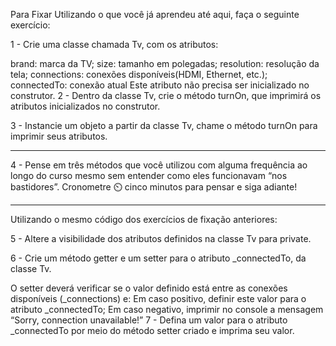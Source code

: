 Para Fixar
Utilizando o que você já aprendeu até aqui, faça o seguinte exercício:

1 - Crie uma classe chamada Tv, com os atributos:

brand: marca da TV;
size: tamanho em polegadas;
resolution: resolução da tela;
connections: conexões disponíveis(HDMI, Ethernet, etc.);
connectedTo: conexão atual Este atributo não precisa ser inicializado no construtor.
2 - Dentro da classe Tv, crie o método turnOn, que imprimirá os atributos inicializados no construtor.

3 - Instancie um objeto a partir da classe Tv, chame o método turnOn para imprimir seus atributos.

-----------------------------------------

4 - Pense em três métodos que você utilizou com alguma frequência ao longo do curso mesmo sem entender como eles funcionavam “nos bastidores”. Cronometre ⏲️ cinco minutos para pensar e siga adiante!

-----------------------------------------

Utilizando o mesmo código dos exercícios de fixação anteriores:

5 - Altere a visibilidade dos atributos definidos na classe Tv para private.

6 - Crie um método getter e um setter para o atributo _connectedTo, da classe Tv.

O setter deverá verificar se o valor definido está entre as conexões disponíveis (_connections) e:
Em caso positivo, definir este valor para o atributo _connectedTo;
Em caso negativo, imprimir no console a mensagem “Sorry, connection unavailable!”
7 - Defina um valor para o atributo _connectedTo por meio do método setter criado e imprima seu valor.


